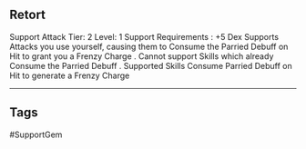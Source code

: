 ## Retort
Support
Attack
Tier: 2
Level: 1
Support Requirements : +5 Dex
Supports Attacks you use yourself, causing them to Consume the Parried Debuff on Hit to grant you a Frenzy Charge . Cannot support Skills which already Consume the Parried Debuff .
Supported Skills Consume Parried Debuff on Hit to generate a Frenzy Charge

---
## Tags
#SupportGem
